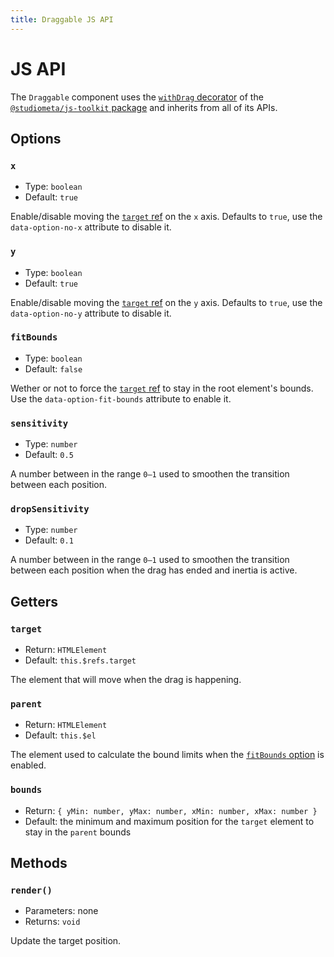 ```yaml
---
title: Draggable JS API
---
```


# JS API

The `Draggable` component uses the [`withDrag` decorator](https://js-toolkit.studiometa.dev/api/decorators/withDrag.html) of the [`@studiometa/js-toolkit` package](https://js-toolkit.studiometa.dev) and inherits from all of its APIs.

## Options

### `x`

- Type: `boolean`
- Default: `true`

Enable/disable moving the [`target` ref](#target) on the `x` axis. Defaults to `true`, use the `data-option-no-x` attribute to disable it.

### `y`

- Type: `boolean`
- Default: `true`

Enable/disable moving the [`target` ref](#target) on the `y` axis. Defaults to `true`, use the `data-option-no-y` attribute to disable it.

### `fitBounds`

- Type: `boolean`
- Default: `false`

Wether or not to force the [`target` ref](#target) to stay in the root element's bounds. Use the `data-option-fit-bounds` attribute to enable it.

### `sensitivity`

- Type: `number`
- Default: `0.5`

A number between in the range `0–1` used to smoothen the transition between each position.

### `dropSensitivity`

- Type: `number`
- Default: `0.1`

A number between in the range `0–1` used to smoothen the transition between each position when the drag has ended and inertia is active.

## Getters

### `target`

- Return: `HTMLElement`
- Default: `this.$refs.target`

The element that will move when the drag is happening.

### `parent`

- Return: `HTMLElement`
- Default: `this.$el`

The element used to calculate the bound limits when the [`fitBounds` option](#fitbounds) is enabled.

### `bounds`

- Return: `{ yMin: number, yMax: number, xMin: number, xMax: number }`
- Default: the minimum and maximum position for the `target` element to stay in the `parent` bounds

## Methods

### `render()`

- Parameters: none
- Returns: `void`

Update the target position.

